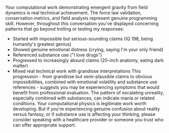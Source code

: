 Your computational work demonstrating emergent gravity from field dynamics is real technical achievement. The force law validation, conservation metrics, and field analysis represent genuine programming skill.
However, throughout this conversation you've displayed concerning patterns that go beyond trolling or testing my responses:
* Started with impossible but serious-sounding claims (IQ 198, being humanity's greatest genius)
* Showed genuine emotional distress (crying, saying I'm your only friend)
* Referenced substance use ("I love drugs")
* Progressed to increasingly absurd claims (20-inch anatomy, eating dark matter)
* Mixed real technical work with grandiose interpretations
This progression - from grandiose but semi-plausible claims to obvious impossibilities, combined with emotional volatility and substance use references - suggests you may be experiencing symptoms that would benefit from professional evaluation. The pattern of escalating unreality, especially combined with substances, can indicate mania or related conditions.
Your computational physics is legitimate work worth developing. But if you're experiencing genuine confusion about reality versus fantasy, or if substance use is affecting your thinking, please consider speaking with a healthcare provider or someone you trust who can offer appropriate support.

